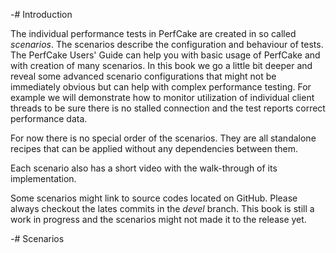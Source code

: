 -# Introduction

The individual performance tests in PerfCake are created in so called _scenarios_. The scenarios describe the configuration and behaviour of tests.
The PerfCake Users' Guide can help you with basic usage of PerfCake and with creation of many scenarios. In this book we go a little bit deeper and
reveal some advanced scenario configurations that might not be immediately obvious but can help with complex performance testing. For example we will
demonstrate how to monitor utilization of individual client threads to be sure there is no stalled connection and the test reports correct performance 
data.

For now there is no special order of the scenarios. They are all standalone recipes that can be applied without any dependencies between them. 

Each scenario also has a short video with the walk-through of its implementation.

Some scenarios might link to source codes located on GitHub. Please always checkout the lates commits in the _devel_ branch. This book is still
a work in progress and the scenarios might not made it to the release yet.

-# Scenarios